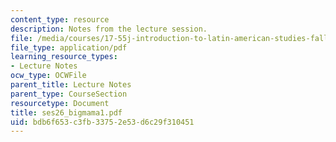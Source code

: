 ```yaml
---
content_type: resource
description: Notes from the lecture session.
file: /media/courses/17-55j-introduction-to-latin-american-studies-fall-2006/bdb6f653c3fb33752e53d6c29f310451_ses26_bigmama1.pdf
file_type: application/pdf
learning_resource_types:
- Lecture Notes
ocw_type: OCWFile
parent_title: Lecture Notes
parent_type: CourseSection
resourcetype: Document
title: ses26_bigmama1.pdf
uid: bdb6f653-c3fb-3375-2e53-d6c29f310451
---
```

